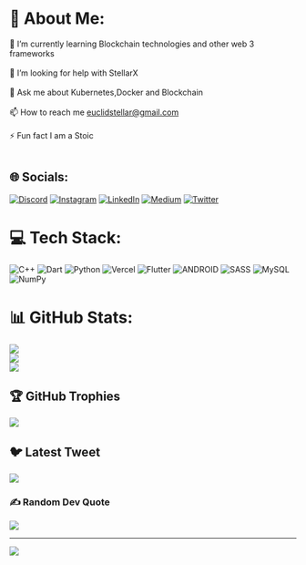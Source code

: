 
# 💫 About Me:
🌱 I’m currently learning Blockchain technologies and other web 3 frameworks<br><br>🤝 I’m looking for help with StellarX<br><br>💬 Ask me about Kubernetes,Docker and Blockchain<br><br>📫 How to reach me euclidstellar@gmail.com<br><br>⚡ Fun fact I am a Stoic<br><br>


## 🌐 Socials:
[![Discord](https://img.shields.io/badge/Discord-%237289DA.svg?logo=discord&logoColor=white)](https://discord.gg/euclid#3137) [![Instagram](https://img.shields.io/badge/Instagram-%23E4405F.svg?logo=Instagram&logoColor=white)](https://instagram.com/Euclid.stellar) [![LinkedIn](https://img.shields.io/badge/LinkedIn-%230077B5.svg?logo=linkedin&logoColor=white)](https://linkedin.com/in/euclidstellar) [![Medium](https://img.shields.io/badge/Medium-12100E?logo=medium&logoColor=white)](https://medium.com/@euclidstellar) [![Twitter](https://img.shields.io/badge/Twitter-%231DA1F2.svg?logo=Twitter&logoColor=white)](https://twitter.com/euclidstellar) 

# 💻 Tech Stack:
![C++](https://img.shields.io/badge/c++-%2300599C.svg?style=flat&logo=c%2B%2B&logoColor=white) ![Dart](https://img.shields.io/badge/dart-%230175C2.svg?style=flat&logo=dart&logoColor=white) ![Python](https://img.shields.io/badge/python-3670A0?style=flat&logo=python&logoColor=ffdd54) ![Vercel](https://img.shields.io/badge/vercel-%23000000.svg?style=flat&logo=vercel&logoColor=white) ![Flutter](https://img.shields.io/badge/Flutter-%2302569B.svg?style=flat&logo=Flutter&logoColor=white) ![ANDROID](https://img.shields.io/badge/android-%2320232a.svg?style=flat&logo=android&logoColor=%a4c639) ![SASS](https://img.shields.io/badge/SASS-hotpink.svg?style=flat&logo=SASS&logoColor=white) ![MySQL](https://img.shields.io/badge/mysql-%2300f.svg?style=flat&logo=mysql&logoColor=white) ![NumPy](https://img.shields.io/badge/numpy-%23013243.svg?style=flat&logo=numpy&logoColor=white)
# 📊 GitHub Stats:
![](https://github-readme-stats.vercel.app/api?username=euclidstellar&theme=tokyonight&hide_border=false&include_all_commits=true&count_private=true)<br/>
![](https://github-readme-streak-stats.herokuapp.com/?user=euclidstellar&theme=tokyonight&hide_border=false)<br/>
![](https://github-readme-stats.vercel.app/api/top-langs/?username=euclidstellar&theme=tokyonight&hide_border=false&include_all_commits=true&count_private=true&layout=compact)

## 🏆 GitHub Trophies
![](https://github-profile-trophy.vercel.app/?username=euclidstellar&theme=onedark&no-frame=true&no-bg=true&margin-w=4)

## 🐦 Latest Tweet
[![](https://gtce.itsvg.in/api?username=euclidstellar)](https://github.com/VishwaGauravIn/github-twitter-card-embed)

### ✍️ Random Dev Quote
![](https://quotes-github-readme.vercel.app/api?type=horizontal&theme=tokyonight)

---
[![](https://visitcount.itsvg.in/api?id=euclidstellar&icon=0&color=2)](https://visitcount.itsvg.in)

